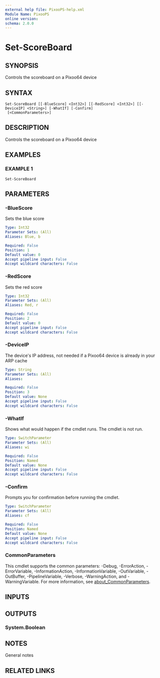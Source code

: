 ```yaml
---
external help file: PixooPS-help.xml
Module Name: PixooPS
online version:
schema: 2.0.0
---
```


# Set-ScoreBoard

## SYNOPSIS
Controls the scoreboard on a Pixoo64 device

## SYNTAX

```
Set-ScoreBoard [[-BlueScore] <Int32>] [[-RedScore] <Int32>] [[-DeviceIP] <String>] [-WhatIf] [-Confirm]
 [<CommonParameters>]
```

## DESCRIPTION
Controls the scoreboard on a Pixoo64 device

## EXAMPLES

### EXAMPLE 1
```
Set-ScoreBoard
```

## PARAMETERS

### -BlueScore
Sets the blue score

```yaml
Type: Int32
Parameter Sets: (All)
Aliases: Blue, b

Required: False
Position: 1
Default value: 0
Accept pipeline input: False
Accept wildcard characters: False
```

### -RedScore
Sets the red score

```yaml
Type: Int32
Parameter Sets: (All)
Aliases: Red, r

Required: False
Position: 2
Default value: 0
Accept pipeline input: False
Accept wildcard characters: False
```

### -DeviceIP
The device's IP address, not needed if a Pixoo64 device is already in your ARP cache

```yaml
Type: String
Parameter Sets: (All)
Aliases:

Required: False
Position: 3
Default value: None
Accept pipeline input: False
Accept wildcard characters: False
```

### -WhatIf
Shows what would happen if the cmdlet runs.
The cmdlet is not run.

```yaml
Type: SwitchParameter
Parameter Sets: (All)
Aliases: wi

Required: False
Position: Named
Default value: None
Accept pipeline input: False
Accept wildcard characters: False
```

### -Confirm
Prompts you for confirmation before running the cmdlet.

```yaml
Type: SwitchParameter
Parameter Sets: (All)
Aliases: cf

Required: False
Position: Named
Default value: None
Accept pipeline input: False
Accept wildcard characters: False
```

### CommonParameters
This cmdlet supports the common parameters: -Debug, -ErrorAction, -ErrorVariable, -InformationAction, -InformationVariable, -OutVariable, -OutBuffer, -PipelineVariable, -Verbose, -WarningAction, and -WarningVariable. For more information, see [about_CommonParameters](http://go.microsoft.com/fwlink/?LinkID=113216).

## INPUTS

## OUTPUTS

### System.Boolean
## NOTES
General notes

## RELATED LINKS
